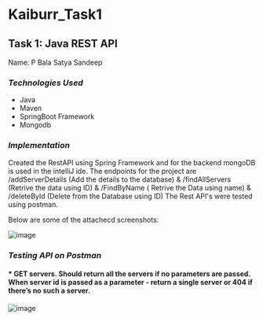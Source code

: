 # Kaiburr_Task1

## Task 1: Java REST API
Name: P Bala Satya Sandeep

### ***Technologies Used***
* Java
* Maven
* SpringBoot Framework
* Mongodb

### ***Implementation***

Created the RestAPI using Spring Framework and for the backend mongoDB is used in the intelliJ ide. The endpoints for the project are /addServerDetails (Add the details to the database) & /findAllServers (Retrive the data using ID) & /FindByName ( Retrive the Data using name) & /deleteById (Delete from the Database using ID) The Rest API's were tested using postman.

Below are some of the attachecd screenshots:

![image](https://user-images.githubusercontent.com/111385394/227744027-a69e8292-fff8-40a5-8f91-1ff6e50acae7.png)

### ***Testing API on Postman***

#### * GET servers. Should return all the servers if no parameters are passed. When server id is passed as a parameter - return a single server or 404 if there’s no such a server.


![image](https://user-images.githubusercontent.com/111385394/227743180-cabfac56-936e-477c-9a94-69c93ba3d67e.png)
